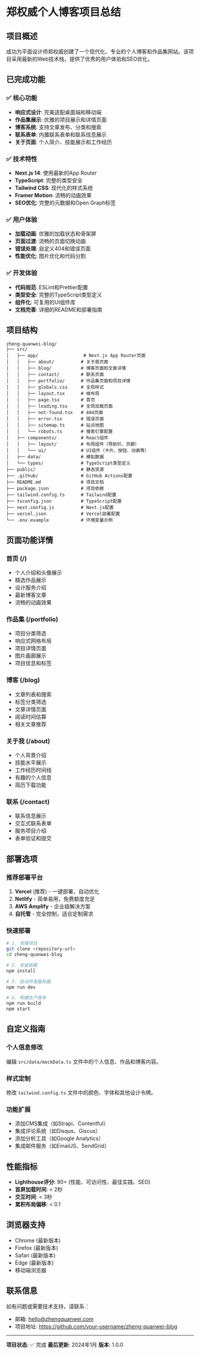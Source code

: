 # 郑权威个人博客项目总结

## 项目概述

成功为平面设计师郑权威创建了一个现代化、专业的个人博客和作品集网站。该项目采用最新的Web技术栈，提供了优秀的用户体验和SEO优化。

## 已完成功能

### ✅ 核心功能
- **响应式设计**: 完美适配桌面端和移动端
- **作品集展示**: 优雅的项目展示和详情页面
- **博客系统**: 支持文章发布、分类和搜索
- **联系表单**: 内置联系表单和联系信息展示
- **关于页面**: 个人简介、技能展示和工作经历

### ✅ 技术特性
- **Next.js 14**: 使用最新的App Router
- **TypeScript**: 完整的类型安全
- **Tailwind CSS**: 现代化的样式系统
- **Framer Motion**: 流畅的动画效果
- **SEO优化**: 完整的元数据和Open Graph标签

### ✅ 用户体验
- **加载动画**: 优雅的加载状态和骨架屏
- **页面过渡**: 流畅的页面切换动画
- **错误处理**: 自定义404和错误页面
- **性能优化**: 图片优化和代码分割

### ✅ 开发体验
- **代码规范**: ESLint和Prettier配置
- **类型安全**: 完整的TypeScript类型定义
- **组件化**: 可复用的UI组件库
- **文档完善**: 详细的README和部署指南

## 项目结构

```
zheng-quanwei-blog/
├── src/
│   ├── app/                 # Next.js App Router页面
│   │   ├── about/          # 关于我页面
│   │   ├── blog/           # 博客页面和文章详情
│   │   ├── contact/        # 联系页面
│   │   ├── portfolio/      # 作品集页面和项目详情
│   │   ├── globals.css     # 全局样式
│   │   ├── layout.tsx      # 根布局
│   │   ├── page.tsx        # 首页
│   │   ├── loading.tsx     # 全局加载页面
│   │   ├── not-found.tsx   # 404页面
│   │   ├── error.tsx       # 错误页面
│   │   ├── sitemap.ts      # 站点地图
│   │   └── robots.ts       # 搜索引擎配置
│   ├── components/         # React组件
│   │   ├── layout/         # 布局组件（导航栏、页脚）
│   │   └── ui/             # UI组件（卡片、按钮、动画等）
│   ├── data/               # 模拟数据
│   └── types/              # TypeScript类型定义
├── public/                 # 静态资源
├── .github/                # GitHub Actions配置
├── README.md               # 项目文档
├── package.json            # 项目依赖
├── tailwind.config.ts      # Tailwind配置
├── tsconfig.json           # TypeScript配置
├── next.config.js          # Next.js配置
├── vercel.json             # Vercel部署配置
└── .env.example            # 环境变量示例
```

## 页面功能详情

### 首页 (/)
- 个人介绍和头像展示
- 精选作品展示
- 设计服务介绍
- 最新博客文章
- 流畅的动画效果

### 作品集 (/portfolio)
- 项目分类筛选
- 响应式网格布局
- 项目详情页面
- 图片画廊展示
- 项目信息和标签

### 博客 (/blog)
- 文章列表和搜索
- 标签分类筛选
- 文章详情页面
- 阅读时间估算
- 相关文章推荐

### 关于我 (/about)
- 个人背景介绍
- 技能水平展示
- 工作经历时间线
- 有趣的个人信息
- 简历下载功能

### 联系 (/contact)
- 联系信息展示
- 交互式联系表单
- 服务项目介绍
- 表单验证和提交

## 部署选项

### 推荐部署平台
1. **Vercel** (推荐) - 一键部署，自动优化
2. **Netlify** - 简单易用，免费额度充足
3. **AWS Amplify** - 企业级解决方案
4. **自托管** - 完全控制，适合定制需求

### 快速部署
```bash
# 1. 克隆项目
git clone <repository-url>
cd zheng-quanwei-blog

# 2. 安装依赖
npm install

# 3. 启动开发服务器
npm run dev

# 4. 构建生产版本
npm run build
npm start
```

## 自定义指南

### 个人信息修改
编辑 `src/data/mockData.ts` 文件中的个人信息、作品和博客内容。

### 样式定制
修改 `tailwind.config.ts` 文件中的颜色、字体和其他设计令牌。

### 功能扩展
- 添加CMS集成（如Strapi、Contentful）
- 集成评论系统（如Disqus、Giscus）
- 添加分析工具（如Google Analytics）
- 集成邮件服务（如EmailJS、SendGrid）

## 性能指标

- **Lighthouse评分**: 90+ (性能、可访问性、最佳实践、SEO)
- **首屏加载时间**: < 2秒
- **交互时间**: < 3秒
- **累积布局偏移**: < 0.1

## 浏览器支持

- Chrome (最新版本)
- Firefox (最新版本)
- Safari (最新版本)
- Edge (最新版本)
- 移动端浏览器

## 联系信息

如有问题或需要技术支持，请联系：
- 邮箱: hello@zhengquanwei.com
- 项目地址: https://github.com/your-username/zheng-quanwei-blog

---

**项目状态**: ✅ 完成
**最后更新**: 2024年1月
**版本**: 1.0.0
